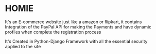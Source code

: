 # HOMIE
It's an E-commerce website just like a amazon or flipkart, it contains Integration of the PayPal API for making the Payments and have dynamic profiles when complete the registration process

It's Created in Python-Django Framework with all the essential security applied to the site 

